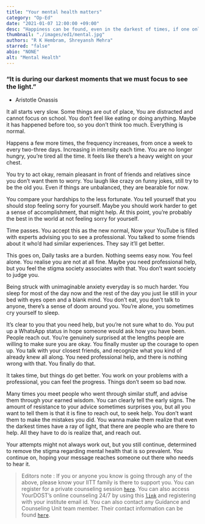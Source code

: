 ```yaml
---
title: "Your mental health matters"
category: "Op-Ed"
date: "2021-01-07 12:00:00 +09:00"
desc: "Happiness can be found, even in the darkest of times, if one only remembers to turn on the light..."
thumbnail: "./images/ed1/mental.jpg"
authors: "R K Hembram, Shreyansh Mehra"
starred: "false"
abio: "NONE"
alt: "Mental Health"
---
```


### “It is during our darkest moments that we must focus to see the light.” 
- Aristotle Onassis

It all starts very slow. Some things are out of place, You are distracted and cannot focus on school. You don’t feel like eating or doing anything. Maybe it has happened before too, so you don’t think too much. Everything is normal.

Happens a few more times, the frequency increases, from once a week to every two-three days. Increasing in intensity each time. You are no longer hungry, you’re tired all the time. It feels like there’s a heavy weight on your chest.

You try to act okay, remain pleasant in front of friends and relatives since you don’t want them to worry. You laugh like crazy on funny jokes, still try to be the old you. Even if things are unbalanced, they are bearable for now.

You compare your hardships to the less fortunate. You tell yourself that you should stop feeling sorry for yourself.  Maybe you should work harder to get a sense of accomplishment, that might help. At this point, you’re probably the best in the world at not feeling sorry for yourself.

Time passes. You accept this as the new normal, Now your YouTube is filled with experts advising you to see a professional. You talked to some friends about it who’d had similar experiences. They say it’ll get better. 

This goes on, Daily tasks are a burden. Nothing seems easy now. You feel alone. You realise you are not at all fine. Maybe you need professional help, but you feel the stigma society associates with that. You don’t want society to judge you.

Being struck with unimaginable anxiety everyday is so much harder. You sleep for most of the day now and the rest of the day you just lie still in your bed with eyes open and a blank mind. You don’t eat, you don’t talk to anyone, there’s a sense of doom around you. You’re alone, you sometimes cry yourself to sleep.

It’s clear to you that you need help, but you’re not sure what to do. You put up a WhatsApp status in hope someone would ask how you have been. People reach out. You’re genuinely surprised at the lengths people are willing to make sure you are okay. You finally muster up the courage to open up. You talk with your closest friends, and recognize what you kind of already knew all along. You need professional help, and there is nothing wrong with that. You finally do that.

It takes time, but things do get better. You work on your problems with a professional, you can feel the progress. Things don’t seem so bad now. 

Many times you meet people who went through similar stuff, and advise them through your earned wisdom. You can clearly tell the early signs. The amount of resistance to your advice sometimes surprises you, but all you want to tell them is that it is fine to reach out, to seek help. You don’t want them to make the mistakes you did. You wanna make them realize that even the darkest times have a ray of light, that there are people who are there to help. All they have to do is realize that, and reach out.

Your attempts might not always work out, but you still continue, determined to remove the stigma regarding mental health that is so prevalent. You continue on, hoping your message reaches someone out there who needs to hear it.


> Editors note : If you or anyone you know is going through any of the above, please know your IITT family is there to support you. You can register for a private counseling session [`here`](https://docs.google.com/forms/d/e/1FAIpQLSeMzbLMTqQtw0WTuzHNy4EkPiDVGq-uCCBMuh-M8GBlSux3Iw/viewform?vc=0&c=0&w=1&flr=0&gxids=7628). You can also access YourDOST’s online counseling 24/7 by using this [`link`](https://yourdost.com/auth/sign-in?serviceId=1&next=https:%2F%2Fyourdost.com%2FchatSession%2F%3Fworkgroup%3Ddemo%2540workgroup.chat.yourdost.com%26yd_source%3DIITTP_NL%26yd_medium%3DIITTPMail%26yd_campaign%3DLaunch_Mailer) and registering with your institute email id. You can also contact any Guidance and Counseling Unit team member. Their contact information can be found [`here`](https://docs.google.com/spreadsheets/d/1-S24AH7jJroKcBQQegcprzB7jwgreOqawL_jqdD8KD8/edit?ts=5ffda504#gid=0).

